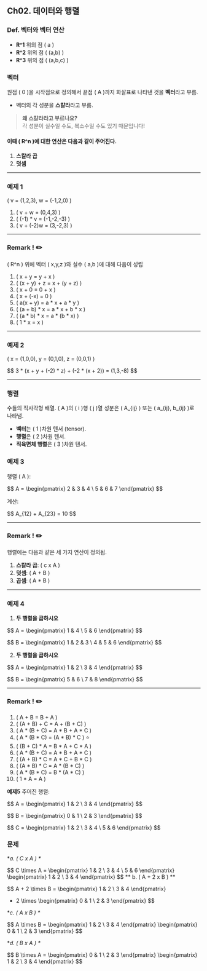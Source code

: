 <h2 id="ch02-데이터와-행렬">Ch02. 데이터와 행렬</h2>
<h3 id="def-벡터와-벡터-연산">Def. 벡터와 벡터 연산</h3>
<ul>
<li><strong>R^1</strong> 위의 점 ( a )  </li>
<li><strong>R^2</strong> 위의 점 ( (a,b) )  </li>
<li><strong>R^3</strong> 위의 점 ( (a,b,c) )  </li>
</ul>
<h3 id="벡터">벡터</h3>
<p>원점 ( 0 )을 시작점으로 정의해서 끝점 ( A )까지 화살표로 나타낸 것을 <strong>벡터</strong>라고 부름.  </p>
<ul>
<li>벡터의 각 성분을 <strong>스칼라</strong>라고 부름.  </li>
</ul>
<blockquote>
<p><strong>왜 스칼라라고 부르나요?</strong><br />각 성분이 실수일 수도, 복소수일 수도 있기 때문입니다!  </p>
</blockquote>
<h4 id="이때--rn-에-대한-연산은-다음과-같이-주어진다">이때 ( R^n )에 대한 연산은 다음과 같이 주어진다.</h4>
<ol>
<li><strong>스칼라 곱</strong>  </li>
<li><strong>덧셈</strong>  </li>
</ol>
<hr />
<h3 id="예제-1"><strong>예제 1</strong></h3>
<p>( v = (1,2,3), w = (-1,2,0) )  </p>
<ol>
<li>( v + w = (0,4,3) )  </li>
<li>( (-1) * v = (-1,-2,-3) )  </li>
<li>( v + (-2)w = (3,-2,3) )  </li>
</ol>
<hr />
<h3 id="remark--✏️"><strong>Remark ! ✏️</strong></h3>
<p>( R^n ) 위에 벡터 ( x,y,z )와 실수 ( a,b )에 대해 다음이 성립  </p>
<ol>
<li>( x + y = y + x )  </li>
<li>( (x + y) + z = x + (y + z) )  </li>
<li>( x + 0 = 0 + x )  </li>
<li>( x + (-x) = 0 )  </li>
<li>( a(x + y) = a * x + a * y )  </li>
<li>( (a + b) * x = a * x + b * x )  </li>
<li>( (a * b) * x = a * (b * x) )  </li>
<li>( 1 * x = x )  </li>
</ol>
<hr />
<h3 id="예제-2"><strong>예제 2</strong></h3>
<p>( x = (1,0,0), y = (0,1,0), z = (0,0,1) )  </p>
<p>$$
3 * (x + y + (-2) * z) + (-2 * (x + 2)) = (1,3,-8)
$$</p>
<hr />
<h3 id="행렬"><strong>행렬</strong></h3>
<p>수들의 직사각형 배열. ( A )의 ( i )행 ( j )열 성분은 ( A_{ij} ) 또는 ( a_{ij}, b_{ij} )로 나타냄.  </p>
<ul>
<li><strong>벡터</strong>는 ( 1 )차원 텐서 (tensor).  </li>
<li><strong>행렬</strong>은 ( 2 )차원 텐서.  </li>
<li><strong>직육면체 행렬</strong>은 ( 3 )차원 텐서.  </li>
</ul>
<h3 id="예제-3"><strong>예제 3</strong></h3>
<p>행렬 ( A ):  </p>
<p>$$
A = \begin{pmatrix} 
2 &amp; 3 &amp; 4 \ 
5 &amp; 6 &amp; 7 
\end{pmatrix}
$$</p>
<p>계산:  </p>
<p>$$
A_{12} + A_{23} = 10
$$</p>
<hr />
<h3 id="remark--✏️-1"><strong>Remark ! ✏️</strong></h3>
<p>행렬에는 다음과 같은 세 가지 연산이 정의됨.  </p>
<ol>
<li><strong>스칼라 곱</strong>: ( c x A )  </li>
<li><strong>덧셈</strong>: ( A + B )  </li>
<li><strong>곱셈</strong>: ( A * B )  </li>
</ol>
<hr />
<h3 id="예제-4"><strong>예제 4</strong></h3>
<ol>
<li><strong>두 행렬을 곱하시오</strong>  </li>
</ol>
<p>$$
A = \begin{pmatrix} 
1 &amp; 4 \ 
5 &amp; 6 
\end{pmatrix}
$$</p>
<p>$$
B = \begin{pmatrix} 
1 &amp; 2 &amp; 3 \ 
4 &amp; 5 &amp; 6 
\end{pmatrix}
$$</p>
<ol start="2">
<li><strong>두 행렬을 곱하시오</strong>  </li>
</ol>
<p>$$
A = \begin{pmatrix} 
1 &amp; 2 \ 
3 &amp; 4 
\end{pmatrix}
$$</p>
<p>$$
B = \begin{pmatrix} 
5 &amp; 6 \ 
7 &amp; 8 
\end{pmatrix}
$$</p>
<hr />
<h3 id="remark--✏️-2">Remark ! ✏️</h3>
<ol>
<li>( A + B = B + A )  </li>
<li>( (A + B) + C = A + (B + C) )  </li>
<li>( A * (B + C) = A * B + A * C )  </li>
<li>( A * (B * C) = (A * B) * C ) ⭐️  </li>
<li>( (B + C) * A = B * A + C * A )  </li>
<li>( A * (B + C) = A * B + A * C )  </li>
<li>( (A + B) * C = A * C + B * C )  </li>
<li>( (A * B) * C = A * (B * C) )  </li>
<li>( A * (B * C) = B * (A * C) )  </li>
<li>( 1 * A = A )</li>
</ol>
<p><strong>예제5</strong>
주어진 행렬:  </p>
<p>$$
A = \begin{pmatrix} 
1 &amp; 2 \ 
3 &amp; 4 
\end{pmatrix}
$$</p>
<p>$$
B = \begin{pmatrix} 
0 &amp; 1 \ 
2 &amp; 3 
\end{pmatrix}
$$</p>
<p>$$
C = \begin{pmatrix} 
1 &amp; 2 \ 
3 &amp; 4 \ 
5 &amp; 6 
\end{pmatrix}
$$</p>
<h3 id="문제">문제</h3>
<p>*<em>a. ( C x A ) *</em> </p>
<p>$$
C \times A = \begin{pmatrix} 
1 &amp; 2 \ 
3 &amp; 4 \ 
5 &amp; 6 
\end{pmatrix}
\begin{pmatrix} 
1 &amp; 2 \ 
3 &amp; 4 
\end{pmatrix}
$$
**
b. ( A + 2 x B ) ** </p>
<p>$$
A + 2 \times B = \begin{pmatrix} 
1 &amp; 2 \ 
3 &amp; 4 
\end{pmatrix} </p>
<ul>
<li>2 \times \begin{pmatrix} 
0 &amp; 1 \ 
2 &amp; 3 
\end{pmatrix}
$$</li>
</ul>
<p>*<em>c. ( A x B ) *</em> </p>
<p>$$
A \times B = \begin{pmatrix} 
1 &amp; 2 \ 
3 &amp; 4 
\end{pmatrix} 
\begin{pmatrix} 
0 &amp; 1 \ 
2 &amp; 3 
\end{pmatrix}
$$</p>
<p>*<em>d. ( B x A )  *</em></p>
<p>$$
B \times A = \begin{pmatrix} 
0 &amp; 1 \ 
2 &amp; 3 
\end{pmatrix} 
\begin{pmatrix} 
1 &amp; 2 \ 
3 &amp; 4 
\end{pmatrix}
$$</p>